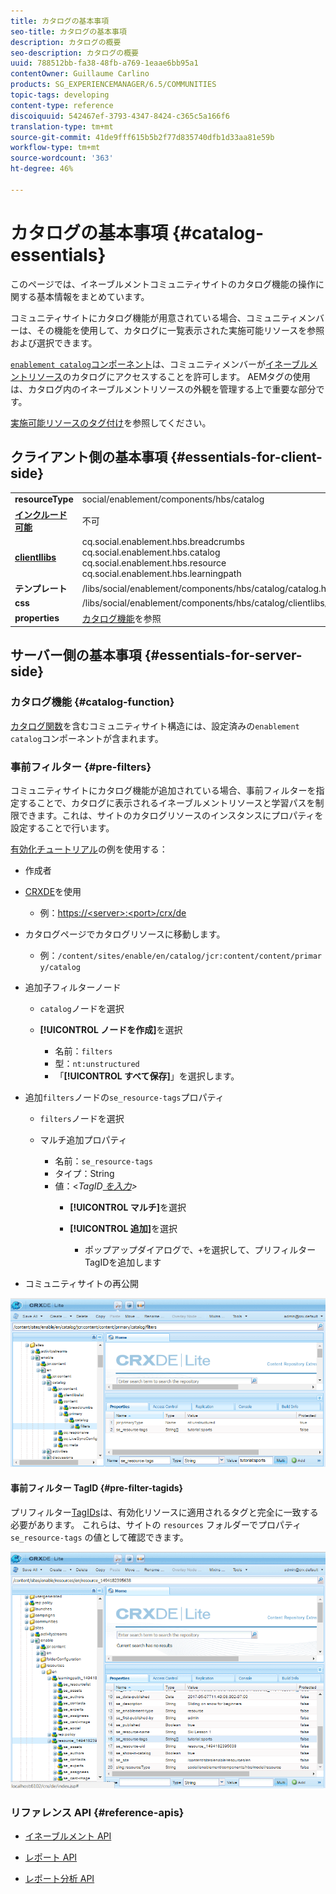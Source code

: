 ```yaml
---
title: カタログの基本事項
seo-title: カタログの基本事項
description: カタログの概要
seo-description: カタログの概要
uuid: 788512bb-fa38-48fb-a769-1eaae6bb95a1
contentOwner: Guillaume Carlino
products: SG_EXPERIENCEMANAGER/6.5/COMMUNITIES
topic-tags: developing
content-type: reference
discoiquuid: 542467ef-3793-4347-8424-c365c5a166f6
translation-type: tm+mt
source-git-commit: 41de9fff615b5b2f77d835740dfb1d33aa81e59b
workflow-type: tm+mt
source-wordcount: '363'
ht-degree: 46%

---
```



# カタログの基本事項 {#catalog-essentials}

このページでは、イネーブルメントコミュニティサイトのカタログ機能の操作に関する基本情報をまとめています。

コミュニティサイトにカタログ機能が用意されている場合、コミュニティメンバーは、その機能を使用して、カタログに一覧表示された実施可能リソースを参照および選択できます。

[ `enablement catalog`コンポーネント](catalog.md)は、コミュニティメンバーが[イネーブルメントリソース](resources.md)のカタログにアクセスすることを許可します。 AEMタグの使用は、カタログ内のイネーブルメントリソースの外観を管理する上で重要な部分です。

[実施可能リソースのタグ付け](tag-resources.md)を参照してください。

## クライアント側の基本事項  {#essentials-for-client-side}

<table>
 <tbody>
  <tr>
   <td> <strong>resourceType</strong></td>
   <td>social/enablement/components/hbs/catalog</td>
  </tr>
  <tr>
   <td> <a href="scf.md#add-or-include-a-communities-component"><strong>インクルード可能</strong></a></td>
   <td>不可</td>
  </tr>
  <tr>
   <td> <a href="clientlibs.md"><strong>clientllibs</strong></a></td>
   <td>cq.social.enablement.hbs.breadcrumbs<br /> cq.social.enablement.hbs.catalog<br /> cq.social.enablement.hbs.resource<br /> cq.social.enablement.hbs.learningpath</td>
  </tr>
  <tr>
   <td> <strong>テンプレート</strong></td>
   <td> /libs/social/enablement/components/hbs/catalog/catalog.hbs<br /> </td>
  </tr>
  <tr>
   <td> <strong>css</strong></td>
   <td> /libs/social/enablement/components/hbs/catalog/clientlibs/catalog.css</td>
  </tr>
  <tr>
   <td><strong> properties</strong></td>
   <td><a href="catalog.md">カタログ機能</a>を参照</td>
  </tr>
 </tbody>
</table>

## サーバー側の基本事項 {#essentials-for-server-side}

### カタログ機能 {#catalog-function}

[カタログ関数](functions.md#catalog-function)を含むコミュニティサイト構造には、設定済みの`enablement catalog`コンポーネントが含まれます。

### 事前フィルター {#pre-filters}

コミュニティサイトにカタログ機能が追加されている場合、事前フィルターを指定することで、カタログに表示されるイネーブルメントリソースと学習パスを制限できます。これは、サイトのカタログリソースのインスタンスにプロパティを設定することで行います。

[有効化チュートリアル](getting-started-enablement.md)の例を使用する：

* 作成者
* [CRXDE](../../help/sites-developing/developing-with-crxde-lite.md)を使用

   * 例：[https://&lt;server>:&lt;port>/crx/de](http://localhost:4502/crx/de)

* カタログページでカタログリソースに移動します。

   * 例：`/content/sites/enable/en/catalog/jcr:content/content/primary/catalog`

* 追加子フィルターノード

   * `catalog`ノードを選択
   * **[!UICONTROL ノードを作成]**&#x200B;を選択

      * 名前：`filters`
      * 型：`nt:unstructured`
      * 「**[!UICONTROL すべて保存]**」を選択します。

* 追加`filters`ノードの`se_resource-tags`プロパティ

   * `filters`ノードを選択
   * マルチ追加プロパティ

      * 名前：`se_resource-tags`
      * タイプ：String
      * 値：&lt;*TagID[ を入力](#pre-filter-tagids)>*
         * **[!UICONTROL マルチ]**&#x200B;を選択
         * **[!UICONTROL 追加]**&#x200B;を選択

            * ポップアップダイアログで、`+`を選択して、プリフィルターTagIDを追加します

* コミュニティサイトの再公開

![configure-catalog](assets/configure-catalog.png)

#### 事前フィルター TagID {#pre-filter-tagids}

プリフィルター[TagIDs](../../help/sites-developing/framework.md#tagid)は、有効化リソースに適用されるタグと完全に一致する必要があります。 これらは、サイトの `resources` フォルダーでプロパティ `se_resource-tags` の値として確認できます。

![configure-フィルター](assets/configure-catalog1.png)

### リファレンス API {#reference-apis}

* [イネーブルメント API](https://helpx.adobe.com/experience-manager/6-5/sites/developing/using/reference-materials/javadoc/com/adobe/cq/social/enablement/client/api/package-summary.html)

* [レポート API](https://helpx.adobe.com/experience-manager/6-5/sites/developing/using/reference-materials/javadoc/com/adobe/cq/social/enablement/client/reporting/api/package-summary.html)

* [レポート分析 API](https://helpx.adobe.com/experience-manager/6-5/sites/developing/using/reference-materials/javadoc/com/adobe/cq/social/enablement/client/reporting/analytics/api/package-summary.html)

